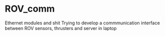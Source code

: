 # ROV_comm
Ethernet modules and shit
Trying to develop a commmunication interface between ROV sensors, thrusters and server in laptop
